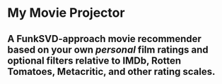 # My Movie Projector
## A **FunkSVD**-approach movie recommender based on your own _personal_ film ratings and optional filters relative to IMDb, Rotten Tomatoes, Metacritic, and other rating scales.
